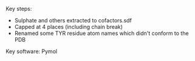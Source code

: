 Key steps:

* Sulphate and others extracted to cofactors.sdf
* Capped at 4 places (including chain break)
* Renamed some TYR residue atom names which didn't conform to the PDB

Key software:
Pymol
